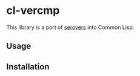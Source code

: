 # cl-vercmp

This library is a port of [serovers](https://gitlab.com/djhaskin987/serovers)
into Common Lisp.

## Usage



## Installation

